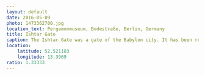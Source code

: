 ```yaml
---
layout: default
date: 2016-05-09
photo: 1473362700.jpg
location_text: Pergamonmuseum, Bodestraße, Berlin, Germany
title: Ishtar Gate
caption: The Ishtar Gate was a gate of the Babylon city. It has been restaured and is now located in the Pergamon musuem in Berlin. You don't walk everyday through a gate that is 2500 years old!
location:
    latitude: 52.521183
    longitude: 13.3969
ratio: 1.33333
---
```

